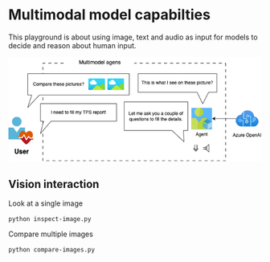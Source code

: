 # Multimodal model capabilties

This playground is about using image, text and audio as input for models to decide and reason about human input.

![multimodal](/img/multimodalagents.png)

## Vision interaction

Look at a single image

```
python inspect-image.py
```


Compare multiple images

```
python compare-images.py
```